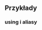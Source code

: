 ## Przykłady
### using i aliasy
<script src="https://gist.github.com/doit00/673af618fc9eee04ddd55326bff34e8a.js">
</script>


